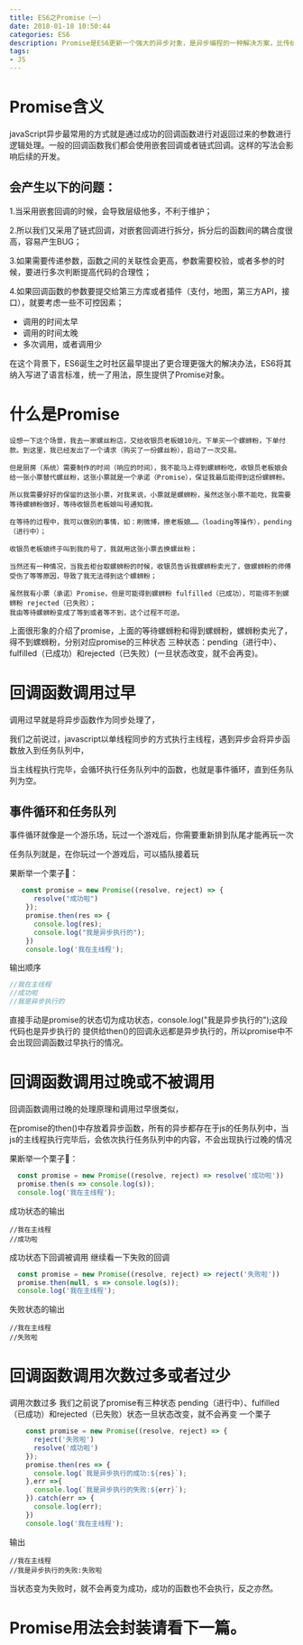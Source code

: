 ```yaml
---
title: ES6之Promise（一）
date: 2018-01-18 10:50:44
categories: ES6
description: Promise是ES6更新一个强大的异步对象，是异步编程的一种解决方案，比传统的解决方案——回调函数和事件——更合理和更强大。
tags:
- JS
---
```

# Promise含义

javaScript异步最常用的方式就是通过成功的回调函数进行对返回过来的参数进行逻辑处理。一般的回调函数我们都会使用嵌套回调或者链式回调。这样的写法会影响后续的开发。

## 会产生以下的问题：
1.当采用嵌套回调的时候，会导致层级他多，不利于维护；

2.所以我们又采用了链式回调，对嵌套回调进行拆分，拆分后的函数间的耦合度很高，容易产生BUG；

3.如果需要传递参数，函数之间的关联性会更高，参数需要校验，或者多参的时候，要进行多次判断提高代码的合理性；

4.如果回调函数的参数要提交给第三方库或者插件（支付，地图，第三方API，接口），就要考虑一些不可控因素；
- 调用的时间太早
- 调用的时间太晚
- 多次调用，或者调用少

在这个背景下，ES6诞生之时社区最早提出了更合理更强大的解决办法，ES6将其纳入写进了语言标准，统一了用法，原生提供了Promise对象。

# 什么是Promise
````
设想一下这个场景，我去一家螺丝粉店，交给收银员老板娘10元，下单买一个螺蛳粉，下单付款。到这里，我已经发出了一个请求（购买了一份螺丝粉），启动了一次交易。

但是厨房（系统）需要制作的时间（响应的时间），我不能马上得到螺蛳粉吃，收银员老板娘会给一张小票替代螺丝粉，这张小票就是一个承诺（Promise），保证我最后能得到这份螺蛳粉。

所以我需要好好的保留的这张小票，对我来说，小票就是螺蛳粉，虽然这张小票不能吃，我需要等待螺蛳粉做好，等待收银员老板娘叫号通知我。

在等待的过程中，我可以做别的事情，如：刷微博，撩老板娘……（loading等操作），pending（进行中）；

收银员老板娘终于叫到我的号了，我就用这张小票去换螺丝粉；

当然还有一种情况，当我去柜台取螺蛳粉的时候，收银员告诉我螺蛳粉卖光了，做螺蛳粉的师傅受伤了等等原因，导致了我无法得到这个螺蛳粉；

虽然我有小票（承诺）Promise，但是可能得到螺蛳粉 fulfilled（已成功），可能得不到螺蛳粉 rejected（已失败）；
我由等待螺蛳粉变成了等到或者等不到，这个过程不可逆。
````
上面很形象的介绍了promise，上面的等待螺蛳粉和得到螺蛳粉，螺蛳粉卖光了，得不到螺蛳粉，分别对应promise的三种状态
三种状态：pending（进行中）、fulfilled（已成功）和rejected（已失败）(一旦状态改变，就不会再变)。

# 回调函数调用过早

调用过早就是将异步函数作为同步处理了，

我们之前说过，javascript以单线程同步的方式执行主线程，遇到异步会将异步函数放入到任务队列中，

当主线程执行完毕，会循环执行任务队列中的函数，也就是事件循环，直到任务队列为空。

## 事件循环和任务队列

事件循环就像是一个游乐场，玩过一个游戏后，你需要重新排到队尾才能再玩一次

任务队列就是，在你玩过一个游戏后，可以插队接着玩

果断举一个栗子🌰：
```js
   const promise = new Promise((resolve, reject) => {
      resolve("成功啦")
    });
    promise.then(res => {
      console.log(res);
      console.log("我是异步执行的");
    })
    console.log('我在主线程');
```
输出顺序
```js
//我在主线程
//成功啦
//我是异步执行的
```
直接手动是promise的状态切为成功状态，console.log("我是异步执行的");这段代码也是异步执行的
提供给then()的回调永远都是异步执行的，所以promise中不会出现回调函数过早执行的情况。

# 回调函数调用过晚或不被调用

回调函数调用过晚的处理原理和调用过早很类似，

在promise的then()中存放着异步函数，所有的异步都存在于js的任务队列中，当js的主线程执行完毕后，会依次执行任务队列中的内容，不会出现执行过晚的情况

果断举一个栗子🌰：
```js
  const promise = new Promise((resolve, reject) => resolve('成功啦'))
  promise.then(s => console.log(s));
  console.log('我在主线程');
```
成功状态的输出
````
//我在主线程
//成功啦
````
成功状态下回调被调用
继续看一下失败的回调
```js
  const promise = new Promise((resolve, reject) => reject('失败啦'))
  promise.then(null, s => console.log(s));
  console.log('我在主线程');
```
失败状态的输出
````
//我在主线程
//失败啦
````

# 回调函数调用次数过多或者过少
调用次数过多
我们之前说了promise有三种状态
pending（进行中）、fulfilled（已成功）和rejected（已失败）状态一旦状态改变，就不会再变
一个栗子
```js
    const promise = new Promise((resolve, reject) => {
      reject('失败啦')
      resolve('成功啦')
    });
    promise.then(res => {
      console.log(`我是异步执行的成功:${res}`);
    },err =>{
      console.log(`我是异步执行的失败:${err}`);
    }).catch(err => {
      console.log(err);
    })
    console.log('我在主线程');
```

输出

````
//我在主线程
//我是异步执行的失败:失败啦
````
当状态变为失败时，就不会再变为成功，成功的函数也不会执行，反之亦然。

# Promise用法会封装请看下一篇。